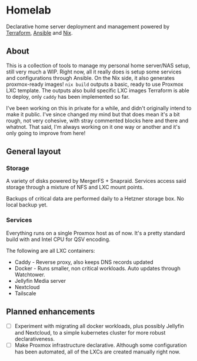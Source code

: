 # Homelab

Declarative home server deployment and management powered by [Terraform], [Ansible] and [Nix].

## About

This is a collection of tools to manage my personal home server/NAS setup, still very much a WIP. Right now, all it really does is setup some services and configurations through Ansible. On the Nix side, it also generates proxmox-ready images! `nix build` outputs a basic, ready to use Proxmox LXC template. The outputs also build specific LXC images Terraform is able to deploy, only `caddy` has been implemented so far.

I've been working on this in private for a while, and didn't originally intend to make it public. I've since changed my mind but that does mean it's a bit rough, not very cohesive, with stray commented blocks here and there and whatnot. That said, I'm always working on it one way or another and it's only going to improve from here!

## General layout

### Storage

A variety of disks powered by MergerFS + Snapraid. Services access said storage through a mixture of NFS and LXC mount points.

Backups of critical data are performed daily to a Hetzner storage box. No local backup yet.

### Services

Everything runs on a single Proxmox host as of now. It's a pretty standard build with and Intel CPU for QSV encoding.

The following are all LXC containers:

- Caddy - Reverse proxy, also keeps DNS records updated
- Docker - Runs smaller, non critical workloads. Auto updates through Watchtower.
- Jellyfin Media server
- Nextcloud
- Tailscale

## Planned enhancements
- [ ] Experiment with migrating all docker workloads, plus possibly Jellyfin and Nextcloud, to a simple kubernetes cluster for more robust declarativeness.
- [ ] Make Proxmox infrastructure declarative. Although some configuration has been automated, all of the LXCs are created manually right now.

[ansible]: https://www.ansible.com/
[hmrepo]: https://github.com/lpchaim/home-manager
[home manager]: https://nix-community.github.io/home-manager/
[nerd fonts]: https://www.nerdfonts.com/
[nix]: https://nixos.org/
[proxmox]: https://www.proxmox.com/
[terraform]: https://www.terraform.io/
